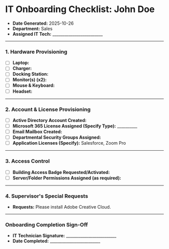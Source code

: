 # IT Onboarding Checklist: John Doe

- **Date Generated:** 2025-10-26
- **Department:** Sales
- **Assigned IT Tech:** _________________________

---

### 1. Hardware Provisioning

- [ ] **Laptop:**
- [ ] **Charger:**
- [ ] **Docking Station:**
- [ ] **Monitor(s) (x2):**
- [ ] **Mouse & Keyboard:**
- [ ] **Headset:**

---

### 2. Account & License Provisioning

- [ ] **Active Directory Account Created:**
- [ ] **Microsoft 365 License Assigned (Specify Type):** __________
- [ ] **Email Mailbox Created:**
- [ ] **Departmental Security Groups Assigned:**
- [ ] **Application Licenses (Specify):** Salesforce, Zoom Pro

---

### 3. Access Control

- [ ] **Building Access Badge Requested/Activated:**
- [ ] **Server/Folder Permissions Assigned (as required):**

---

### 4. Supervisor's Special Requests

- **Requests:** Please install Adobe Creative Cloud.

---

### **Onboarding Completion Sign-Off**

- **IT Technician Signature:** _________________________
- **Date Completed:** _________________________